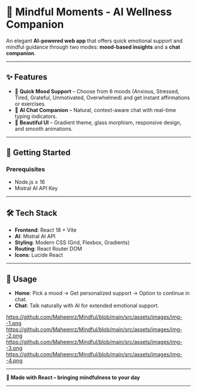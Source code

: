 # 🌙 Mindful Moments - AI Wellness Companion

An elegant **AI-powered web app** that offers quick emotional support and mindful guidance through two modes: **mood-based insights** and a **chat companion**.

---

## ✨ Features

* 🎯 **Quick Mood Support** – Choose from 6 moods (Anxious, Stressed, Tired, Grateful, Unmotivated, Overwhelmed) and get instant affirmations or exercises.
* 💬 **AI Chat Companion** – Natural, context-aware chat with real-time typing indicators.
* 🎨 **Beautiful UI** – Gradient theme, glass morphism, responsive design, and smooth animations.

---

## 🚀 Getting Started

### Prerequisites

* Node.js ≥ 16
* Mistral AI API Key

---

## 🛠️ Tech Stack

* **Frontend**: React 18 + Vite
* **AI**: Mistral AI API
* **Styling**: Modern CSS (Grid, Flexbox, Gradients)
* **Routing**: React Router DOM
* **Icons**: Lucide React

---

## 📱 Usage

* **Home**: Pick a mood → Get personalized support → Option to continue in chat.
* **Chat**: Talk naturally with AI for extended emotional support.

https://github.com/Maheenrz/Mindful/blob/main/src/assets/images/img--1.png
https://github.com/Maheenrz/Mindful/blob/main/src/assets/images/img--2.png
https://github.com/Maheenrz/Mindful/blob/main/src/assets/images/img--3.png
https://github.com/Maheenrz/Mindful/blob/main/src/assets/images/img--4.png

---

**💜 Made with React – bringing mindfulness to your day**

---
